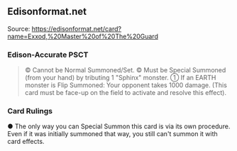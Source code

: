 
## Edisonformat.net

Source: https://edisonformat.net/card?name=Exxod,%20Master%20of%20The%20Guard

### Edison-Accurate PSCT

> © Cannot be Normal Summoned/Set.
> © Must be Special Summoned (from your hand) by tributing 1 "Sphinx" monster.
> ① If an EARTH monster is Flip Summoned: Your opponent takes 1000 damage.
> (This card must be face-up on the field to activate and resolve this effect).

### Card Rulings

● The only way you can Special Summon this card is via its own procedure.
Even if it was initially summoned that way, you still can't summon it with card effects.
            
